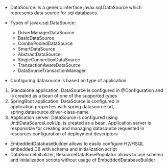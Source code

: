 * DataSource: Is a generic interface javax.sql.DataSource which represents data source for sql databases.
* Types of javax.sql.DataSource:
  * DriverManagerDataSource
  * BasicDataSource
  * ComboPooledDataSource
  * SmartDataSource
  * AbstractDataSource
  * SingleConnectionDataSource
  * TransactionAwareDataSource
  * DataSourceTransactionManager
  
* Configuring datasource is based on type of application
1. Standalone application: DataSource is configured in @Configuration and is created as a bean of one of the supported types
2. SpringBoot application: DataSource is configured in application.properties with spring.datasource.url, spring.datasource.driver-class-name
3. Application server: DataSource is configured using JndiDataSourceLookUp, is created as a bean. Application server is responsible for creating and managing datasource requested in resources configuration of deployment descriptors

* EmbeddedDatabaseBuilder allows to easily configure H2/HSQL embedded DB with schema and initialization script
* DataSourceInitializer, ResourceDataBasePopulator allows to use schema and initialization scripts without usage of EmbeddedDatabaseBuilder
